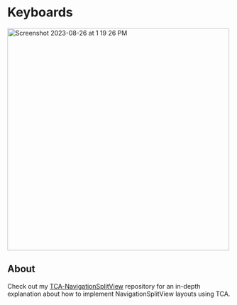 # Keyboards

<img width="500" alt="Screenshot 2023-08-26 at 1 19 26 PM" src="https://github.com/kodydeda4/Keyboards/assets/45678211/424ee80e-334e-4d24-91aa-75dfe4eb841e">

## About

Check out my [TCA-NavigationSplitView](https://github.com/kodydeda4/TCA-NavigationSplitView) repository for an in-depth explanation about how to implement NavigationSplitView layouts using TCA.
